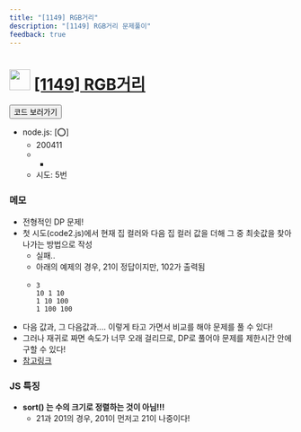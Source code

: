 ```yaml
---
title: "[1149] RGB거리"
description: "[1149] RGB거리 문제풀이"
feedback: true
---
```

<h1><img src="https://doky.space/assets/icpclev/u0.svg" height="37px"> <a href="http://icpc.me/1149">[1149] RGB거리</a></h1>

<a href="https://github.com/DokySp/acmicpc-practice/tree/master/1149"><button class="btn btn-info">코드 보러가기</button></a>

- node.js: [:o:]
  - 200411
  - -
  - 시도: 5번

### 메모
 - 전형적인 DP 문제!
 - 첫 시도(code2.js)에서 현재 집 컬러와 다음 집 컬러 값을 더해 그 중 최솟값을 찾아나가는 방법으로 작성
   - 실패..
   - 아래의 예제의 경우, 21이 정답이지만, 102가 출력됨
   - ```
     3
     10 1 10
     1 10 100
     1 100 100
     ```
 - 다음 값과, 그 다음값과.... 이렇게 타고 가면서 비교를 해야 문제를 풀 수 있다!
 - 그러나 재귀로 짜면 속도가 너무 오래 걸리므로, DP로 풀어야 문제를 제한시간 안에 구할 수 있다!
 - [참고링크](https://mingyeongun-dev.tistory.com/30)

### JS 특징
 - **sort() 는 수의 크기로 정렬하는 것이 아님!!!**
   - 21과 201의 경우, 201이 먼저고 21이 나중이다!

